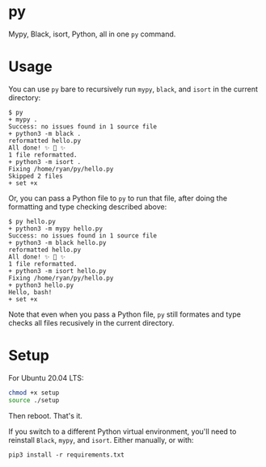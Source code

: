 # py
Mypy, Black, isort, Python, all in one `py` command. 

# Usage

You can use `py` bare to recursively run `mypy`, `black`, and `isort` in the current directory:

```
$ py
+ mypy .
Success: no issues found in 1 source file
+ python3 -m black .
reformatted hello.py
All done! ✨ 🍰 ✨
1 file reformatted.
+ python3 -m isort .
Fixing /home/ryan/py/hello.py
Skipped 2 files
+ set +x
```

Or, you can pass a Python file to `py` to run that file, after doing the formatting and type checking described above:

```
$ py hello.py 
+ python3 -m mypy hello.py
Success: no issues found in 1 source file
+ python3 -m black hello.py
reformatted hello.py
All done! ✨ 🍰 ✨
1 file reformatted.
+ python3 -m isort hello.py
Fixing /home/ryan/py/hello.py
+ python3 hello.py
Hello, bash!
+ set +x
```

Note that even when you pass a Python file, `py` still formates and type checks all files recusively in the current directory.

# Setup

For Ubuntu 20.04 LTS:

```bash
chmod +x setup
source ./setup
```

Then reboot. That's it.

If you switch to a different Python virtual environment, you'll need to reinstall `Black`, `mypy`, and `isort`. Either manually, or with:

```
pip3 install -r requirements.txt
```

